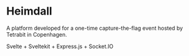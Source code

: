 # Heimdall

A platform developed for a one-time capture-the-flag event hosted by Tetrabit in Copenhagen. 

Svelte + Sveltekit + Express.js + Socket.IO

